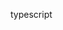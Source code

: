 <!--
 * @Author: LiZhiWei
 * @Date: 2024-07-01 11:39:51
 * @LastEditors: LiZhiWei
 * @LastEditTime: 2024-07-01 11:57:33
 * @Descripttion:
-->

typescript
